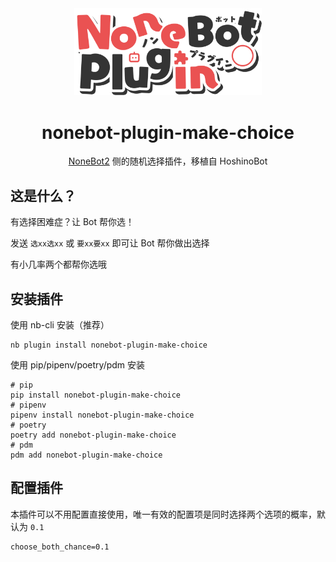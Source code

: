 <div align="center">
    <!--<img width="200" src="logo.png" alt="logo"></br>-->
<img src="logo.svg" alt="nonebot-plugin-make-choice" width="300" />

# nonebot-plugin-make-choice

[NoneBot2](https://github.com/nonebot/nonebot2) 侧的随机选择插件，移植自 HoshinoBot

</div>

## 这是什么？

有选择困难症？让 Bot 帮你选！

发送 `选xx选xx` 或 `要xx要xx` 即可让 Bot 帮你做出选择

有小几率两个都帮你选哦

## 安装插件

使用 nb-cli 安装（推荐）

```shell
nb plugin install nonebot-plugin-make-choice
```

使用 pip/pipenv/poetry/pdm 安装

```shell
# pip
pip install nonebot-plugin-make-choice
# pipenv
pipenv install nonebot-plugin-make-choice
# poetry
poetry add nonebot-plugin-make-choice
# pdm
pdm add nonebot-plugin-make-choice
```

## 配置插件

本插件可以不用配置直接使用，唯一有效的配置项是同时选择两个选项的概率，默认为 `0.1`

```
choose_both_chance=0.1
```